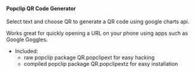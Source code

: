 #### Popclip QR Code Generator

Select text and choose QR to generate a QR code using google charts api.  

Works great for quickly opening a URL on your phone using apps such as Google Goggles.  

- Included:  
  - raw popclip package QR.popclipext for easy hacking
  - compiled popclip package QR.popclipextz for easy installation
